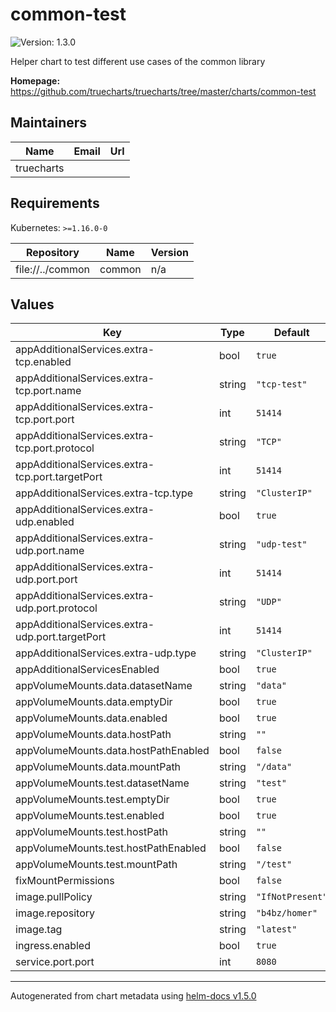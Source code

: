 # common-test

![Version: 1.3.0](https://img.shields.io/badge/Version-1.3.0-informational?style=flat-square)

Helper chart to test different use cases of the common library

**Homepage:** <https://github.com/truecharts/truecharts/tree/master/charts/common-test>

## Maintainers

| Name | Email | Url |
| ---- | ------ | --- |
| truecharts |  |  |

## Requirements

Kubernetes: `>=1.16.0-0`

| Repository | Name | Version |
|------------|------|---------|
| file://../common | common | n/a |

## Values

| Key | Type | Default | Description |
|-----|------|---------|-------------|
| appAdditionalServices.extra-tcp.enabled | bool | `true` |  |
| appAdditionalServices.extra-tcp.port.name | string | `"tcp-test"` |  |
| appAdditionalServices.extra-tcp.port.port | int | `51414` |  |
| appAdditionalServices.extra-tcp.port.protocol | string | `"TCP"` |  |
| appAdditionalServices.extra-tcp.port.targetPort | int | `51414` |  |
| appAdditionalServices.extra-tcp.type | string | `"ClusterIP"` |  |
| appAdditionalServices.extra-udp.enabled | bool | `true` |  |
| appAdditionalServices.extra-udp.port.name | string | `"udp-test"` |  |
| appAdditionalServices.extra-udp.port.port | int | `51414` |  |
| appAdditionalServices.extra-udp.port.protocol | string | `"UDP"` |  |
| appAdditionalServices.extra-udp.port.targetPort | int | `51414` |  |
| appAdditionalServices.extra-udp.type | string | `"ClusterIP"` |  |
| appAdditionalServicesEnabled | bool | `true` |  |
| appVolumeMounts.data.datasetName | string | `"data"` |  |
| appVolumeMounts.data.emptyDir | bool | `true` |  |
| appVolumeMounts.data.enabled | bool | `true` |  |
| appVolumeMounts.data.hostPath | string | `""` |  |
| appVolumeMounts.data.hostPathEnabled | bool | `false` |  |
| appVolumeMounts.data.mountPath | string | `"/data"` |  |
| appVolumeMounts.test.datasetName | string | `"test"` |  |
| appVolumeMounts.test.emptyDir | bool | `true` |  |
| appVolumeMounts.test.enabled | bool | `true` |  |
| appVolumeMounts.test.hostPath | string | `""` |  |
| appVolumeMounts.test.hostPathEnabled | bool | `false` |  |
| appVolumeMounts.test.mountPath | string | `"/test"` |  |
| fixMountPermissions | bool | `false` |  |
| image.pullPolicy | string | `"IfNotPresent"` |  |
| image.repository | string | `"b4bz/homer"` |  |
| image.tag | string | `"latest"` |  |
| ingress.enabled | bool | `true` |  |
| service.port.port | int | `8080` |  |

----------------------------------------------
Autogenerated from chart metadata using [helm-docs v1.5.0](https://github.com/norwoodj/helm-docs/releases/v1.5.0)
